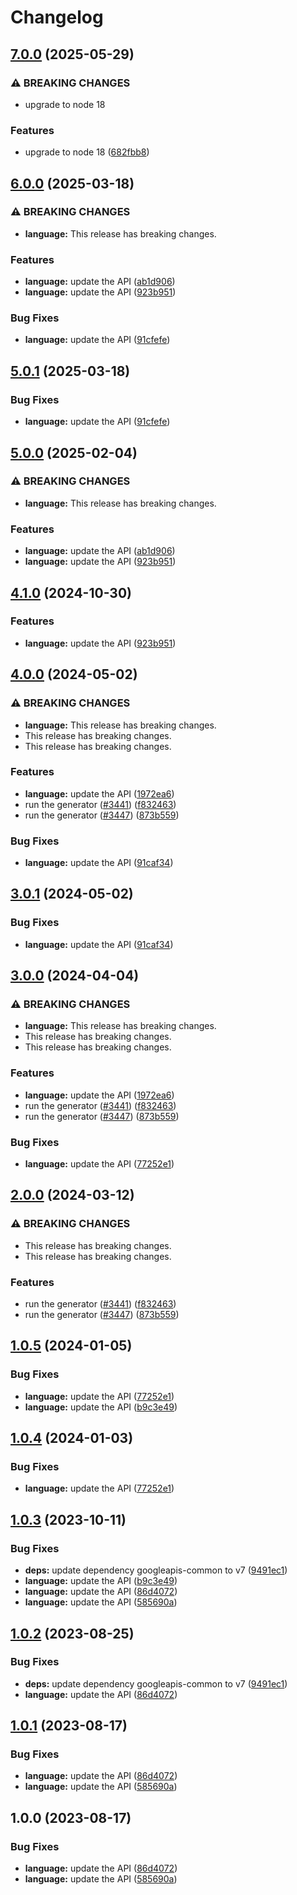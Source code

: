 # Changelog

## [7.0.0](https://github.com/googleapis/google-api-nodejs-client/compare/language-v6.0.0...language-v7.0.0) (2025-05-29)


### ⚠ BREAKING CHANGES

* upgrade to node 18

### Features

* upgrade to node 18 ([682fbb8](https://github.com/googleapis/google-api-nodejs-client/commit/682fbb869189ae92b3e9a194d37d0548af0c1f92))

## [6.0.0](https://github.com/googleapis/google-api-nodejs-client/compare/language-v5.0.1...language-v6.0.0) (2025-03-18)


### ⚠ BREAKING CHANGES

* **language:** This release has breaking changes.

### Features

* **language:** update the API ([ab1d906](https://github.com/googleapis/google-api-nodejs-client/commit/ab1d906884c89890cea66bd0016f540eef356627))
* **language:** update the API ([923b951](https://github.com/googleapis/google-api-nodejs-client/commit/923b951d3ebe7523ac2ea6e88e9dd810cd9478eb))


### Bug Fixes

* **language:** update the API ([91cfefe](https://github.com/googleapis/google-api-nodejs-client/commit/91cfefe291401cf3658f12505d7286fea91f7676))

## [5.0.1](https://github.com/googleapis/google-api-nodejs-client/compare/language-v5.0.0...language-v5.0.1) (2025-03-18)


### Bug Fixes

* **language:** update the API ([91cfefe](https://github.com/googleapis/google-api-nodejs-client/commit/91cfefe291401cf3658f12505d7286fea91f7676))

## [5.0.0](https://github.com/googleapis/google-api-nodejs-client/compare/language-v4.1.0...language-v5.0.0) (2025-02-04)


### ⚠ BREAKING CHANGES

* **language:** This release has breaking changes.

### Features

* **language:** update the API ([ab1d906](https://github.com/googleapis/google-api-nodejs-client/commit/ab1d906884c89890cea66bd0016f540eef356627))
* **language:** update the API ([923b951](https://github.com/googleapis/google-api-nodejs-client/commit/923b951d3ebe7523ac2ea6e88e9dd810cd9478eb))

## [4.1.0](https://github.com/googleapis/google-api-nodejs-client/compare/language-v4.0.0...language-v4.1.0) (2024-10-30)


### Features

* **language:** update the API ([923b951](https://github.com/googleapis/google-api-nodejs-client/commit/923b951d3ebe7523ac2ea6e88e9dd810cd9478eb))

## [4.0.0](https://github.com/googleapis/google-api-nodejs-client/compare/language-v3.0.1...language-v4.0.0) (2024-05-02)


### ⚠ BREAKING CHANGES

* **language:** This release has breaking changes.
* This release has breaking changes.
* This release has breaking changes.

### Features

* **language:** update the API ([1972ea6](https://github.com/googleapis/google-api-nodejs-client/commit/1972ea604b5d67ece5986888f12150f601980ab1))
* run the generator ([#3441](https://github.com/googleapis/google-api-nodejs-client/issues/3441)) ([f832463](https://github.com/googleapis/google-api-nodejs-client/commit/f832463312572dc58fe89f9254282982a520d1df))
* run the generator ([#3447](https://github.com/googleapis/google-api-nodejs-client/issues/3447)) ([873b559](https://github.com/googleapis/google-api-nodejs-client/commit/873b55950bcf04db37f08e8a62caa6e4a9b9c487))


### Bug Fixes

* **language:** update the API ([91caf34](https://github.com/googleapis/google-api-nodejs-client/commit/91caf3471150689b54fa2a51cde93de44c595df7))

## [3.0.1](https://github.com/googleapis/google-api-nodejs-client/compare/language-v3.0.0...language-v3.0.1) (2024-05-02)


### Bug Fixes

* **language:** update the API ([91caf34](https://github.com/googleapis/google-api-nodejs-client/commit/91caf3471150689b54fa2a51cde93de44c595df7))

## [3.0.0](https://github.com/googleapis/google-api-nodejs-client/compare/language-v2.0.0...language-v3.0.0) (2024-04-04)


### ⚠ BREAKING CHANGES

* **language:** This release has breaking changes.
* This release has breaking changes.
* This release has breaking changes.

### Features

* **language:** update the API ([1972ea6](https://github.com/googleapis/google-api-nodejs-client/commit/1972ea604b5d67ece5986888f12150f601980ab1))
* run the generator ([#3441](https://github.com/googleapis/google-api-nodejs-client/issues/3441)) ([f832463](https://github.com/googleapis/google-api-nodejs-client/commit/f832463312572dc58fe89f9254282982a520d1df))
* run the generator ([#3447](https://github.com/googleapis/google-api-nodejs-client/issues/3447)) ([873b559](https://github.com/googleapis/google-api-nodejs-client/commit/873b55950bcf04db37f08e8a62caa6e4a9b9c487))


### Bug Fixes

* **language:** update the API ([77252e1](https://github.com/googleapis/google-api-nodejs-client/commit/77252e1b9c209700260742a3884ff628457387f7))

## [2.0.0](https://github.com/googleapis/google-api-nodejs-client/compare/language-v1.0.5...language-v2.0.0) (2024-03-12)


### ⚠ BREAKING CHANGES

* This release has breaking changes.
* This release has breaking changes.

### Features

* run the generator ([#3441](https://github.com/googleapis/google-api-nodejs-client/issues/3441)) ([f832463](https://github.com/googleapis/google-api-nodejs-client/commit/f832463312572dc58fe89f9254282982a520d1df))
* run the generator ([#3447](https://github.com/googleapis/google-api-nodejs-client/issues/3447)) ([873b559](https://github.com/googleapis/google-api-nodejs-client/commit/873b55950bcf04db37f08e8a62caa6e4a9b9c487))

## [1.0.5](https://github.com/googleapis/google-api-nodejs-client/compare/language-v1.0.4...language-v1.0.5) (2024-01-05)


### Bug Fixes

* **language:** update the API ([77252e1](https://github.com/googleapis/google-api-nodejs-client/commit/77252e1b9c209700260742a3884ff628457387f7))
* **language:** update the API ([b9c3e49](https://github.com/googleapis/google-api-nodejs-client/commit/b9c3e4940a7b6d5b578a6496b54a41ec9ceb21d1))

## [1.0.4](https://github.com/googleapis/google-api-nodejs-client/compare/language-v1.0.3...language-v1.0.4) (2024-01-03)


### Bug Fixes

* **language:** update the API ([77252e1](https://github.com/googleapis/google-api-nodejs-client/commit/77252e1b9c209700260742a3884ff628457387f7))

## [1.0.3](https://github.com/googleapis/google-api-nodejs-client/compare/language-v1.0.2...language-v1.0.3) (2023-10-11)


### Bug Fixes

* **deps:** update dependency googleapis-common to v7 ([9491ec1](https://github.com/googleapis/google-api-nodejs-client/commit/9491ec1cdc3c413e7d73edcfcd59cf5c28a7c855))
* **language:** update the API ([b9c3e49](https://github.com/googleapis/google-api-nodejs-client/commit/b9c3e4940a7b6d5b578a6496b54a41ec9ceb21d1))
* **language:** update the API ([86d4072](https://github.com/googleapis/google-api-nodejs-client/commit/86d4072801d2f4feb3534bc3c506ef779a967d22))
* **language:** update the API ([585690a](https://github.com/googleapis/google-api-nodejs-client/commit/585690a03375763f2f3f69d1b89525be79d926c3))

## [1.0.2](https://github.com/googleapis/google-api-nodejs-client/compare/language-v1.0.1...language-v1.0.2) (2023-08-25)


### Bug Fixes

* **deps:** update dependency googleapis-common to v7 ([9491ec1](https://github.com/googleapis/google-api-nodejs-client/commit/9491ec1cdc3c413e7d73edcfcd59cf5c28a7c855))
* **language:** update the API ([86d4072](https://github.com/googleapis/google-api-nodejs-client/commit/86d4072801d2f4feb3534bc3c506ef779a967d22))

## [1.0.1](https://github.com/googleapis/google-api-nodejs-client/compare/language-v1.0.0...language-v1.0.1) (2023-08-17)


### Bug Fixes

* **language:** update the API ([86d4072](https://github.com/googleapis/google-api-nodejs-client/commit/86d4072801d2f4feb3534bc3c506ef779a967d22))
* **language:** update the API ([585690a](https://github.com/googleapis/google-api-nodejs-client/commit/585690a03375763f2f3f69d1b89525be79d926c3))

## 1.0.0 (2023-08-17)


### Bug Fixes

* **language:** update the API ([86d4072](https://github.com/googleapis/google-api-nodejs-client/commit/86d4072801d2f4feb3534bc3c506ef779a967d22))
* **language:** update the API ([585690a](https://github.com/googleapis/google-api-nodejs-client/commit/585690a03375763f2f3f69d1b89525be79d926c3))
